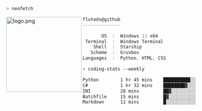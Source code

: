 ```zsh
> neofetch
```

<!--img align="left" src="https://github.com/fluteds.png" alt="logo.png" width="200"/>-->
<img align="left" src="https://external-content.duckduckgo.com/iu/?u=https%3A%2F%2F78.media.tumblr.com%2F975fca5f82161b190efdcaa05ffbd4ec%2Ftumblr_p6q6m9TJF01x3p3jmo1_500.png&f=1&nofb=1" alt="logo.png" width="200"/>

```csharp
fluteds@github
--------------

       OS  :  Windows 11 x64
 Terminal  :  Windows Terminal
    Shell  :  Starship
   Scheme  :  Gruvbox
Languages  :  Python, HTML, CSS
```

```zsh
> coding-stats --weekly
```

<!--START_SECTION:waka-->

```txt
Python        1 hr 45 mins    ██████████░░░░░░░░░░░░░░░   39.74 %
C#            1 hr 32 mins    ████████▓░░░░░░░░░░░░░░░░   34.91 %
INI           28 mins         ██▓░░░░░░░░░░░░░░░░░░░░░░   10.76 %
Batchfile     15 mins         █▓░░░░░░░░░░░░░░░░░░░░░░░   06.01 %
Markdown      11 mins         █░░░░░░░░░░░░░░░░░░░░░░░░   04.51 %
```

<!--END_SECTION:waka-->
